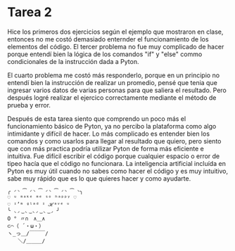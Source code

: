 # Tarea 2
Hice los primeros dos ejercicios según el ejemplo que mostraron en clase, entonces no me costó demasiado enternder el funcionamiento de los elementos del código. El tercer problema no fue muy complicado de hacer porque entendí bien la lógica de los comandos "if" y "else" commo condicionales de la instrucción dada a Pyton.

El cuarto problema me costó más responderlo, porque en un principio no entendí bien la instrucción de realizar un promedio, pensé que tenia que ingresar varios datos de varias personas para que saliera el resultado. Pero después logré realizar el ejercico correctamente mediante el método de prueba y error.

Después de esta tarea siento que comprendo un poco más el funcionamiento básico de Pyton, ya no percibo la plataforma como algo intimidante y difícil de hacer. Lo más complicado es entender bien los comandos y como usarlos para llegar al resultado que quiero, pero siento que con más practica podría utilizar Pyton de forma más eficiente e intuitiva. Fue difícil escribir el código porque cualquier espacio o error de tipeo hacía que el código no funcionara.
La inteligencia artificial incluída en Pyton es muy útil cuando no sabes como hacer el código y es muy intuitivo, sabe muy rápido que es lo que quieres hacer y como ayudarte.

```
╭ ◜◝ ͡ ◜◝ ͡ ◜◝ ͡ ◜◝ ͡ ◝╮
♡ ᵘ ᵐᵃᵏᵉ ᵐᵉ ˢᵒ ʰᵃᵖᵖʸ ♡
♡ ᶦ’ᵐ ᵍˡᵃᵈ ᶦ ℋᵃᵛᵉ ᵘ
╰ ◟◞ ͜ ◟ ͜ ◟◞ ͜ ◟ ͜ ◞ ╯
O ° 〃∩　∧＿∧
⊂⌒（ ´・ω・）
ヽ_っ＿/￣￣￣/
　　＼/＿＿＿/
```
